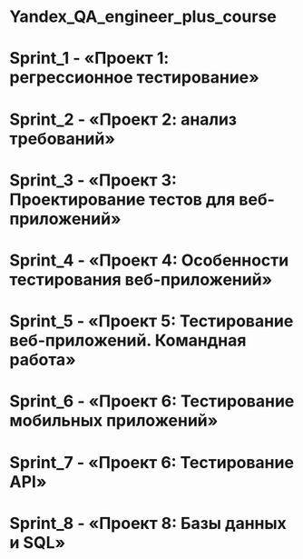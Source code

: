 # Yandex_QA_engineer_plus_course
# Sprint_1 - «Проект 1: регрессионное тестирование»
# Sprint_2 - «Проект 2: анализ требований»
# Sprint_3 - «Проект 3: Проектирование тестов для веб-приложений»
# Sprint_4 - «Проект 4: Особенности тестирования веб-приложений»
# Sprint_5 - «Проект 5: Тестирование веб-приложений. Командная работа» 
# Sprint_6 - «Проект 6: Тестирование мобильных приложений»
# Sprint_7 - «Проект 6: Тестирование API»
# Sprint_8 - «Проект 8: Базы данных и SQL»

